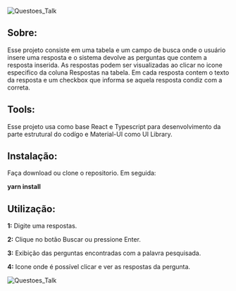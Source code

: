 ![Questoes_Talk](../master/public/icone_texto.png)
## **Sobre:**

Esse projeto consiste em uma tabela e um campo de busca onde o usuário insere uma resposta e o sistema devolve as perguntas que contem a resposta inserida. As respostas podem ser visualizadas ao clicar no icone especifico da coluna Respostas na tabela. Em cada resposta contem o texto da resposta e um checkbox que informa se aquela resposta condiz com a correta.

## **Tools:**

Esse projeto usa como base React e Typescript para desenvolvimento da parte estrutural do codígo e Material-UI como UI Library.

## **Instalação:**

Faça download ou clone o repositorio. Em seguida:

**yarn install**

## **Utilização:**

**1:** Digite uma respostas.

**2:** Clique no botão Buscar ou pressione Enter.

**3:** Exibição das perguntas encontradas com a palavra pesquisada.

**4:** Icone onde é possível clicar e ver as respostas da pergunta.

![Questoes_Talk](../master/public/utilizacao.png)
